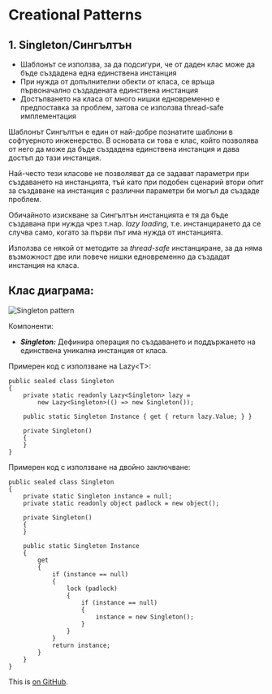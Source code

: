 # Creational Patterns

## 1. Singleton/Сингълтън

 * Шаблонът се използва, за да подсигури, че от даден клас може да бъде създадена една единствена инстанция
 * При нужда от допълнителни обекти от класа, се връща първоначално създадената единствена инстанция
 * Достъпването на класа от много нишки едновременно е предпоставка за проблем, затова се използва thread-safe имплементация

Шаблонът Сингълтън е един от най-добре познатите шаблони в софтуерното инженерство. В основата си това е клас, който позволява от него да може да бъде създадена единствена инстанция и дава достъп до тази инстанция.

Най-често тези класове не позволяват да се задават параметри при създаването на инстанцията, тъй като при подобен сценарий втори опит за създаване на инстанция с различни параметри би могъл да създаде проблем.

Обичайното изискване за Сингълтън инстанцията е тя да бъде създавана при нужда чрез т.нар. *lazy loading*, т.е. инстанцирането да се случва само, когато за първи път има нужда от инстанцията.

Използва се някой от методите за *thread-safe* инстанциране, за да няма възможност две или повече нишки едновременно да създадат инстанция на класа.


## Клас диаграма:

![Singleton pattern](http://www.dofactory.com/images/diagrams/net/singleton.gif)

Компоненти:

 * *__Singleton:__* Дефинира операция по създаването и поддържането на единствена уникална инстанция от класа.

Примерен код с използване на Lazy\<T>:

```
public sealed class Singleton
{
    private static readonly Lazy<Singleton> lazy =
        new Lazy<Singleton>(() => new Singleton());
    
    public static Singleton Instance { get { return lazy.Value; } }

    private Singleton()
    {
    }
}
```
Примерен код с използване на двойно заключване:

```
public sealed class Singleton
{
    private static Singleton instance = null;
    private static readonly object padlock = new object();

    private Singleton()
    {
    }

    public static Singleton Instance
    {
        get
        {
            if (instance == null)
            {
                lock (padlock)
                {
                    if (instance == null)
                    {
                        instance = new Singleton();
                    }
                }
            }
            return instance;
        }
    }
}
```

This is [on GitHub](https://github.com/dtopalov/HQCode/blob/master/DesignPatterns/CreationalPatterns/singleton.md).